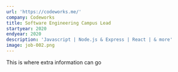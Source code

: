 ```yaml
---
url: 'https://codeworks.me/'
company: Codeworks
title: Software Engineering Campus Lead
startyear: 2020
endyear: 2020
description: 'Javascript | Node.js & Express | React | & more'
image: job-002.png
---
```


This is where extra information can go
